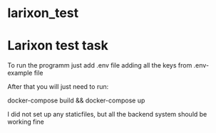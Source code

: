 # larixon_test

<h1>Larixon test task</h1>

To run the programm just add .env file adding all the keys from .env-example file

After that you will just need to run:

docker-compose build && docker-compose up


I did not set up any staticfiles, but all the backend system should be working fine